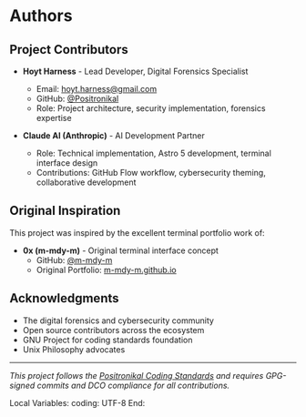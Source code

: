 # Authors

## Project Contributors

- **Hoyt Harness** - Lead Developer, Digital Forensics Specialist
  - Email: hoyt.harness@gmail.com
  - GitHub: [@Positronikal](https://github.com/Positronikal)
  - Role: Project architecture, security implementation, forensics expertise

- **Claude AI (Anthropic)** - AI Development Partner
  - Role: Technical implementation, Astro 5 development, terminal interface design
  - Contributions: GitHub Flow workflow, cybersecurity theming, collaborative development

## Original Inspiration

This project was inspired by the excellent terminal portfolio work of:
- **0x (m-mdy-m)** - Original terminal interface concept
  - GitHub: [@m-mdy-m](https://github.com/m-mdy-m)
  - Original Portfolio: [m-mdy-m.github.io](https://m-mdy-m.github.io/)

## Acknowledgments

- The digital forensics and cybersecurity community
- Open source contributors across the ecosystem
- GNU Project for coding standards foundation
- Unix Philosophy advocates

---

*This project follows the [Positronikal Coding Standards](https://github.com/Positronikal/PositronikalCodingStandards) and requires GPG-signed commits and DCO compliance for all contributions.*

Local Variables:
coding: UTF-8
End:
